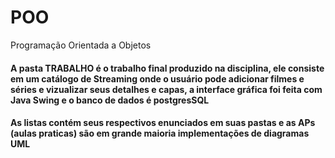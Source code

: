 # POO
Programação Orientada a Objetos

#### A pasta TRABALHO é o trabalho final produzido na disciplina, ele consiste em um catálogo de Streaming onde o usuário pode adicionar filmes e séries e vizualizar seus detalhes e capas, a interface gráfica foi feita com Java Swing e o banco de dados é postgresSQL

#### As listas contém seus respectivos enunciados em suas pastas e as APs (aulas praticas) são em grande maioria implementações de diagramas UML

